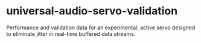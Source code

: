 # universal-audio-servo-validation
Performance and validation data for an experimental, active servo designed to eliminate jitter in real-time buffered data streams.
